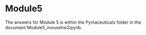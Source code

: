 # Module5
The answers for Module 5 is within the Pymaceuticals folder in the document Module5_mousehw2ipynb.

